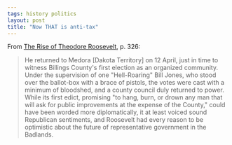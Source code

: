 ```yaml
---
tags: history politics
layout: post
title: "Now THAT is anti-tax"
---
```




From <a href="http://www.amazon.com/exec/obidos/tg/detail/-/0375756787/">The Rise of Theodore Roosevelt</a>, p. 326:

<blockquote>
He returned to Medora [Dakota Territory] on 12 April, just in time to witness Billings County's first election as an organized community. Under the supervision of one "Hell-Roaring" Bill Jones, who stood over the ballot-box with a brace of pistols, the votes were cast with a minimum of bloodshed, and a county council duly returned to power. While its first edict, promising "to hang, burn, or drown any man that will ask for public improvements at the expense of the County," could have been worded more diplomatically, it at least voiced sound Republican sentiments, and Roosevelt had every reason to be optimistic about the future of representative government in the Badlands.
</blockquote>


